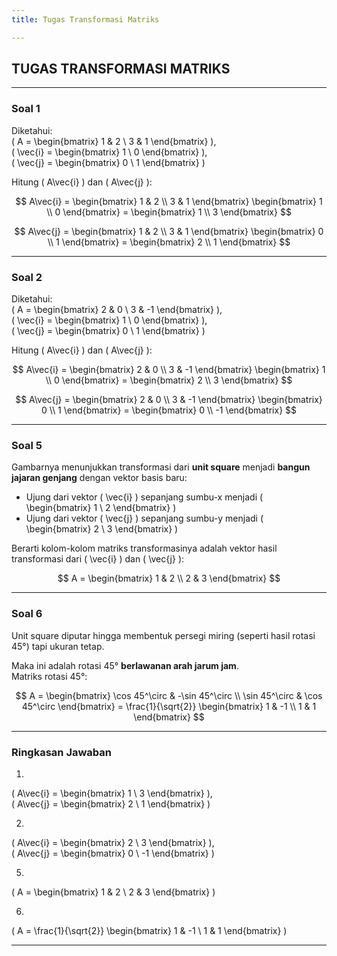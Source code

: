 ```yaml
---
title: Tugas Transformasi Matriks

---
```


## TUGAS TRANSFORMASI MATRIKS
___
### Soal 1

Diketahui:  
\( A = \begin{bmatrix} 1 & 2 \\ 3 & 1 \end{bmatrix} \),  
\( \vec{i} = \begin{bmatrix} 1 \\ 0 \end{bmatrix} \),  
\( \vec{j} = \begin{bmatrix} 0 \\ 1 \end{bmatrix} \)

Hitung \( A\vec{i} \) dan \( A\vec{j} \):

$$
A\vec{i} = \begin{bmatrix} 1 & 2 \\ 3 & 1 \end{bmatrix} \begin{bmatrix} 1 \\ 0 \end{bmatrix} = \begin{bmatrix} 1 \\ 3 \end{bmatrix}
$$

$$
A\vec{j} = \begin{bmatrix} 1 & 2 \\ 3 & 1 \end{bmatrix} \begin{bmatrix} 0 \\ 1 \end{bmatrix} = \begin{bmatrix} 2 \\ 1 \end{bmatrix}
$$

---

### Soal 2

Diketahui:  
\( A = \begin{bmatrix} 2 & 0 \\ 3 & -1 \end{bmatrix} \),  
\( \vec{i} = \begin{bmatrix} 1 \\ 0 \end{bmatrix} \),  
\( \vec{j} = \begin{bmatrix} 0 \\ 1 \end{bmatrix} \)

Hitung \( A\vec{i} \) dan \( A\vec{j} \):

$$
A\vec{i} = \begin{bmatrix} 2 & 0 \\ 3 & -1 \end{bmatrix} \begin{bmatrix} 1 \\ 0 \end{bmatrix} = \begin{bmatrix} 2 \\ 3 \end{bmatrix}
$$

$$
A\vec{j} = \begin{bmatrix} 2 & 0 \\ 3 & -1 \end{bmatrix} \begin{bmatrix} 0 \\ 1 \end{bmatrix} = \begin{bmatrix} 0 \\ -1 \end{bmatrix}
$$

---

### Soal 5

Gambarnya menunjukkan transformasi dari **unit square** menjadi **bangun jajaran genjang** dengan vektor basis baru:

- Ujung dari vektor \( \vec{i} \) sepanjang sumbu-x menjadi \( \begin{bmatrix} 1 \\ 2 \end{bmatrix} \)
- Ujung dari vektor \( \vec{j} \) sepanjang sumbu-y menjadi \( \begin{bmatrix} 2 \\ 3 \end{bmatrix} \)

Berarti kolom-kolom matriks transformasinya adalah vektor hasil transformasi dari \( \vec{i} \) dan \( \vec{j} \):

$$
A = \begin{bmatrix} 1 & 2 \\ 2 & 3 \end{bmatrix}
$$

---

### Soal 6

Unit square diputar hingga membentuk persegi miring (seperti hasil rotasi 45°) tapi ukuran tetap.

Maka ini adalah rotasi 45° **berlawanan arah jarum jam**.  
Matriks rotasi 45°:

$$
A = \begin{bmatrix}
\cos 45^\circ & -\sin 45^\circ \\
\sin 45^\circ & \cos 45^\circ
\end{bmatrix}
= \frac{1}{\sqrt{2}} \begin{bmatrix}
1 & -1 \\
1 & 1
\end{bmatrix}
$$

---

### Ringkasan Jawaban

1.  
\( A\vec{i} = \begin{bmatrix} 1 \\ 3 \end{bmatrix} \),  
\( A\vec{j} = \begin{bmatrix} 2 \\ 1 \end{bmatrix} \)

2.  
\( A\vec{i} = \begin{bmatrix} 2 \\ 3 \end{bmatrix} \),  
\( A\vec{j} = \begin{bmatrix} 0 \\ -1 \end{bmatrix} \)

5.  
\( A = \begin{bmatrix} 1 & 2 \\ 2 & 3 \end{bmatrix} \)

6.  
\( A = \frac{1}{\sqrt{2}} \begin{bmatrix} 1 & -1 \\ 1 & 1 \end{bmatrix} \)

---


